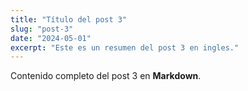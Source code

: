 ```yaml
---
title: "Título del post 3"
slug: "post-3"
date: "2024-05-01"
excerpt: "Este es un resumen del post 3 en ingles."
---
```


Contenido completo del post 3 en **Markdown**.
